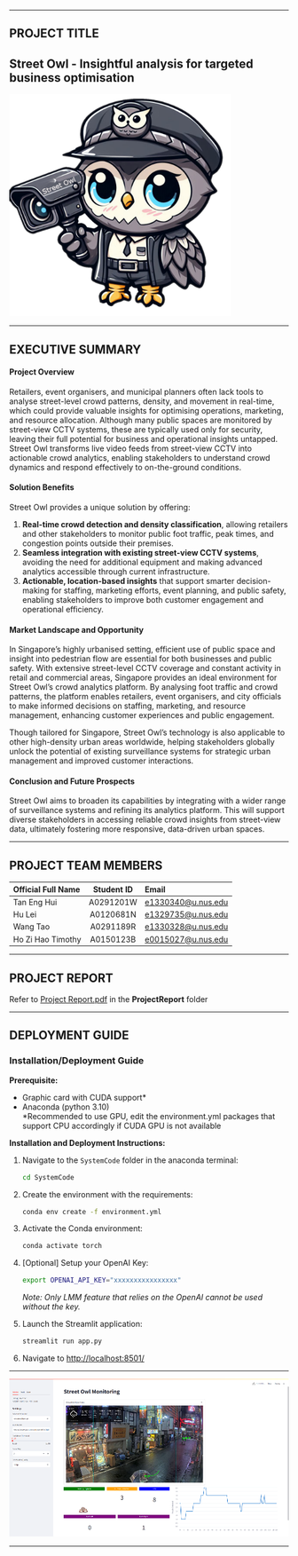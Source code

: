 ﻿

---

## PROJECT TITLE
## Street Owl - Insightful analysis for targeted business optimisation

<img src="Images/streetowl.png" width="400" />  

---

## EXECUTIVE SUMMARY
#### Project Overview  
Retailers, event organisers, and municipal planners often lack tools to analyse street-level crowd patterns, density, and movement in real-time, which could provide valuable insights for optimising operations, marketing, and resource allocation. Although many public spaces are monitored by street-view CCTV systems, these are typically used only for security, leaving their full potential for business and operational insights untapped. Street Owl transforms live video feeds from street-view CCTV into actionable crowd analytics, enabling stakeholders to understand crowd dynamics and respond effectively to on-the-ground conditions.

#### Solution Benefits  
Street Owl provides a unique solution by offering:

1. **Real-time crowd detection and density classification**, allowing retailers and other stakeholders to monitor public foot traffic, peak times, and congestion points outside their premises.
2. **Seamless integration with existing street-view CCTV systems**, avoiding the need for additional equipment and making advanced analytics accessible through current infrastructure.
3. **Actionable, location-based insights** that support smarter decision-making for staffing, marketing efforts, event planning, and public safety, enabling stakeholders to improve both customer engagement and operational efficiency.

#### Market Landscape and Opportunity  
In Singapore’s highly urbanised setting, efficient use of public space and insight into pedestrian flow are essential for both businesses and public safety. With extensive street-level CCTV coverage and constant activity in retail and commercial areas, Singapore provides an ideal environment for Street Owl’s crowd analytics platform. By analysing foot traffic and crowd patterns, the platform enables retailers, event organisers, and city officials to make informed decisions on staffing, marketing, and resource management, enhancing customer experiences and public engagement.

Though tailored for Singapore, Street Owl’s technology is also applicable to other high-density urban areas worldwide, helping stakeholders globally unlock the potential of existing surveillance systems for strategic urban management and improved customer interactions.

#### Conclusion and Future Prospects  
Street Owl aims to broaden its capabilities by integrating with a wider range of surveillance systems and refining its analytics platform. This will support diverse stakeholders in accessing reliable crowd insights from street-view data, ultimately fostering more responsive, data-driven urban spaces.

---

## PROJECT TEAM MEMBERS

| Official Full Name  | Student ID | Email  |
| :------------ |:---------------:| :-----|
| Tan Eng Hui | A0291201W | e1330340@u.nus.edu |
| Hu Lei | A0120681N | e1329735@u.nus.edu |
| Wang Tao | A0291189R | e1330328@u.nus.edu |
| Ho Zi Hao Timothy| A0150123B | e0015027@u.nus.edu |

---

## PROJECT REPORT

Refer to [Project Report.pdf](ProjectReport/Project%20Report.pdf) in the **ProjectReport** folder


---

## DEPLOYMENT  GUIDE


### Installation/Deployment Guide

**Prerequisite:**
- Graphic card with CUDA support*  
- Anaconda (python 3.10)  
*Recommended to use GPU, edit the environment.yml packages that support CPU accordingly if CUDA GPU is not available  

**Installation and Deployment Instructions:**

1. Navigate to the `SystemCode` folder in the anaconda terminal:
   ```bash
   cd SystemCode
   ```

2. Create the environment with the requirements:
   ```bash
   conda env create -f environment.yml
   ```

3. Activate the Conda environment:
   ```bash
   conda activate torch
   ```

4. [Optional] Setup your OpenAI Key:
   ```bash
   export OPENAI_API_KEY="xxxxxxxxxxxxxxxx"
   ```
   *Note: Only LMM feature that relies on the OpenAI cannot be used without the key.*

5. Launch the Streamlit application:
   ```bash
   streamlit run app.py
   ```

6. Navigate to [http://localhost:8501/](http://localhost:8501/)

---

![Street Owl Web Application](Images/web_screenshot.png)



---
